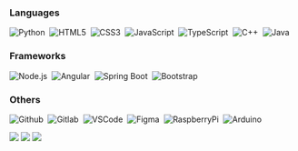 ### Languages
![Python](https://img.shields.io/badge/-Python-181717?logo=python) ‎
![HTML5](https://img.shields.io/badge/-HTML5-181717?logo=html5) ‎
![CSS3](https://img.shields.io/badge/-CSS3-181717?logo=css3&logoColor=blue) ‎
![JavaScript](https://img.shields.io/badge/-JavaScript-181717?logo=javascript) ‎
![TypeScript](https://img.shields.io/badge/-TypeScript-181717?logo=typescript) ‎
![C++](https://img.shields.io/badge/-C++-181717?logo=cplusplus&logoColor=669bd1) ‎
![Java](https://img.shields.io/badge/-Java-181717?logo=openjdk&logoColor=547c99) ‎
### Frameworks
![Node.js](https://img.shields.io/badge/-Node.js-181717?logo=node.js) ‎
![Angular](https://img.shields.io/badge/-Angular-181717?logo=angular&logoColor=dd1b16) ‎
![Spring Boot](https://img.shields.io/badge/-Spring_Boot-181717?logo=springboot) ‎
![Bootstrap](https://img.shields.io/badge/-Bootstrap-181717?logo=bootstrap) ‎
### Others
![Github](https://img.shields.io/badge/-Github-181717?logo=github) ‎
![Gitlab](https://img.shields.io/badge/-Gitlab-181717?logo=gitlab) ‎
![VSCode](https://img.shields.io/badge/-Visual_Studio_Code-181717?logo=visualstudiocode&logoColor=blue) ‎
![Figma](https://img.shields.io/badge/-Figma-181717?logo=figma) ‎
![RaspberryPi](https://img.shields.io/badge/-Raspberry_Pi-181717?logo=raspberrypi&logoColor=cd2355) ‎
![Arduino](https://img.shields.io/badge/-Arduino-181717?logo=arduino&logoColor=009297) ‎

![](https://github-profile-summary-cards.vercel.app/api/cards/profile-details?username=Barto670&theme=dark)
![](https://github-profile-summary-cards.vercel.app/api/cards/repos-per-language?username=Barto670&theme=dark)
![](https://github-profile-summary-cards.vercel.app/api/cards/stats?username=Barto670&theme=dark)
